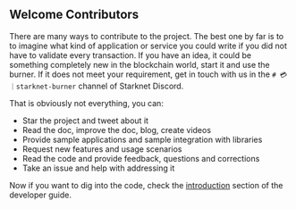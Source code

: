 ## Welcome Contributors

There are many ways to contribute to the project. The best one by far is to
to imagine what kind of application or service you could write if you did not
have to validate every transaction. If you have an idea, it could be something
completely new in the blockchain world, start it and use the burner. If it does
not meet your requirement, get in touch with us in the `# 💳｜starknet-burner`
channel of Starknet Discord.

That is obviously not everything, you can:

- Star the project and tweet about it
- Read the doc, improve the doc, blog, create videos
- Provide sample applications and sample integration with libraries
- Request new features and usage scenarios
- Read the code and provide feedback, questions and corrections
- Take an issue and help with addressing it

Now if you want to dig into the code, check the 
[introduction](./dev/introduction.md) section of the developer guide.
